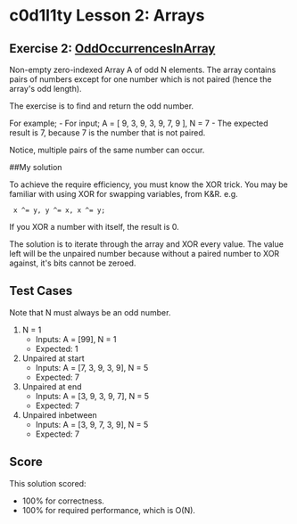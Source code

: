 # c0d1l1ty Lesson 2: Arrays
## Exercise 2: [OddOccurrencesInArray](https://codility.com/programmers/task/odd_occurrences_in_array//)

Non-empty zero-indexed Array A of odd N elements. The array contains pairs of
numbers except for one number which is not paired (hence the array's odd
length).

The exercise is to find and return the odd number.

For example;
    - For input; A = [ 9, 3, 9, 3, 9, 7, 9 ], N = 7
    - The expected result is 7, because 7 is the number that is not paired.

Notice, multiple pairs of the same number can occur.

##My solution

To achieve the require efficiency, you must know the XOR trick. You may be
familiar with using XOR for swapping variables, from K&R. e.g.
```
 x ^= y, y ^= x, x ^= y;
```

If you XOR a number with itself, the result is 0.

The solution is to iterate through the array and XOR every value. The value
left will be the unpaired number because without a paired number to XOR against,
it's bits cannot be zeroed.

## Test Cases

Note that N must always be an odd number.

1. N = 1
    - Inputs: A = [99], N = 1
    - Expected:  1
2. Unpaired at start
    - Inputs: A = [7, 3, 9, 3, 9], N = 5
    - Expected:  7
3. Unpaired at end
    - Inputs: A = [3, 9, 3, 9, 7], N = 5
    - Expected:  7
4. Unpaired inbetween
    - Inputs: A = [3, 9, 7, 3, 9], N = 5
    - Expected:  7

## Score
This solution scored:
 - 100% for correctness.
 - 100% for required performance, which is O(N).
